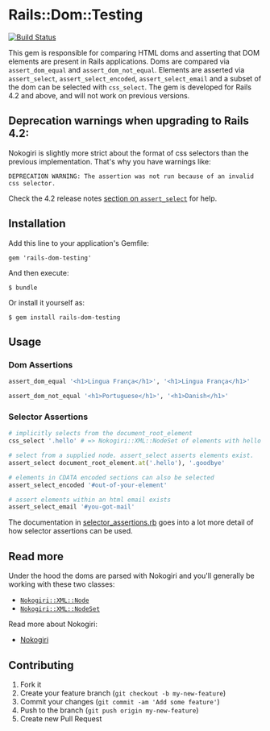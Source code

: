 # Rails::Dom::Testing
[![Build Status](https://travis-ci.org/rails/rails-dom-testing.svg)](https://travis-ci.org/rails/rails-dom-testing)

This gem is responsible for comparing HTML doms and asserting that DOM elements are present in Rails applications.
Doms are compared via `assert_dom_equal` and `assert_dom_not_equal`.
Elements are asserted via `assert_select`, `assert_select_encoded`, `assert_select_email` and a subset of the dom can be selected with `css_select`.
The gem is developed for Rails 4.2 and above, and will not work on previous versions.

## Deprecation warnings when upgrading to Rails 4.2:

Nokogiri is slightly more strict about the format of css selectors than the previous implementation. That's why you have warnings like:

```
DEPRECATION WARNING: The assertion was not run because of an invalid css selector.
```

Check the 4.2 release notes [section on `assert_select`](http://edgeguides.rubyonrails.org/4_2_release_notes.html#assert-select) for help.

## Installation

Add this line to your application's Gemfile:

    gem 'rails-dom-testing'

And then execute:

    $ bundle

Or install it yourself as:

    $ gem install rails-dom-testing

## Usage

### Dom Assertions

```ruby
assert_dom_equal '<h1>Lingua França</h1>', '<h1>Lingua França</h1>'

assert_dom_not_equal '<h1>Portuguese</h1>', '<h1>Danish</h1>'
```

### Selector Assertions

```ruby
# implicitly selects from the document_root_element
css_select '.hello' # => Nokogiri::XML::NodeSet of elements with hello class

# select from a supplied node. assert_select asserts elements exist.
assert_select document_root_element.at('.hello'), '.goodbye'

# elements in CDATA encoded sections can also be selected
assert_select_encoded '#out-of-your-element'

# assert elements within an html email exists
assert_select_email '#you-got-mail'
```

The documentation in [selector_assertions.rb](https://github.com/kaspth/rails-dom-testing/blob/master/lib/rails/dom/testing/assertions/selector_assertions.rb) goes into a lot more detail of how selector assertions can be used.

## Read more

Under the hood the doms are parsed with Nokogiri and you'll generally be working with these two classes:
- [`Nokogiri::XML::Node`](http://nokogiri.org/Nokogiri/XML/Node.html)
- [`Nokogiri::XML::NodeSet`](http://nokogiri.org/Nokogiri/XML/NodeSet.html)

Read more about Nokogiri:
- [Nokogiri](http://nokogiri.org)

## Contributing

1. Fork it
2. Create your feature branch (`git checkout -b my-new-feature`)
3. Commit your changes (`git commit -am 'Add some feature'`)
4. Push to the branch (`git push origin my-new-feature`)
5. Create new Pull Request
